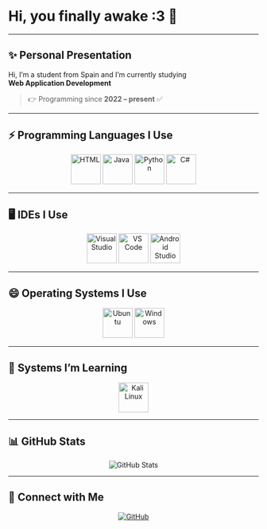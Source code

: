 # Hi, you finally awake :3 👋

---

## ✨ Personal Presentation
Hi, I’m a student from Spain and I’m currently studying  
**Web Application Development**  

> 👉 Programming since **2022 – present** ✅

---

## ⚡ Programming Languages I Use
<p align="center">
  <img src="https://skillicons.dev/icons?i=html" width="60" alt="HTML">
  <img src="https://skillicons.dev/icons?i=java" width="60" alt="Java">
  <img src="https://skillicons.dev/icons?i=py" width="60" alt="Python">
  <img src="https://skillicons.dev/icons?i=c#" width="60" alt="C#">
</p>

---

## 🖥️ IDEs I Use
<p align="center">
  <img src="https://skillicons.dev/icons?i=visualstudio" width="60" alt="Visual Studio">
  <img src="https://skillicons.dev/icons?i=vscode" width="60" alt="VS Code">
  <img src="https://skillicons.dev/icons?i=androidstudio" width="60" alt="Android Studio">
</p>

---

## 😄 Operating Systems I Use
<p align="center">
  <img src="https://skillicons.dev/icons?i=ubuntu" width="60" alt="Ubuntu">
  <img src="https://skillicons.dev/icons?i=windows" width="60" alt="Windows">
</p>

---

## 🤔 Systems I’m Learning
<p align="center">
  <img src="https://skillicons.dev/icons?i=kali" width="60" alt="Kali Linux">
</p>

---

## 📊 GitHub Stats
<p align="center">
  <img src="https://github-readme-stats.vercel.app/api?username=YMartinV-V&show_icons=true&theme=radical&hide_title=true" alt="GitHub Stats" />
</p>

---

## 💜 Connect with Me
<p align="center">
  <a href="https://github.com/YOUR_GITHUB_USERNAME"><img src="https://img.shields.io/badge/GitHub-%23EDE7F6?style=for-the-badge&logo=github&logoColor=white" alt="GitHub"></a>
  <a href="https://www.linkedin.com/in/YOUR_LINKEDIN_USERNAME"><img src="https://img.shields.io/badge/LinkedIn-%23EDE7F6?style=f
